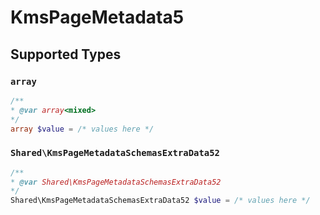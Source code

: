 # KmsPageMetadata5


## Supported Types

### `array`

```php
/**
* @var array<mixed>
*/
array $value = /* values here */
```

### `Shared\KmsPageMetadataSchemasExtraData52`

```php
/**
* @var Shared\KmsPageMetadataSchemasExtraData52
*/
Shared\KmsPageMetadataSchemasExtraData52 $value = /* values here */
```


